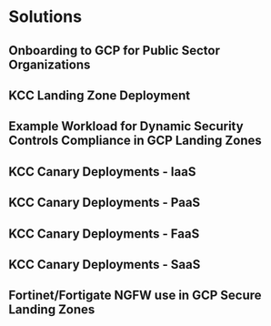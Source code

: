 # Solutions
## Onboarding to GCP for Public Sector Organizations
## KCC Landing Zone Deployment
## Example Workload for Dynamic Security Controls Compliance in GCP Landing Zones
## KCC Canary Deployments - IaaS
## KCC Canary Deployments - PaaS
## KCC Canary Deployments - FaaS
## KCC Canary Deployments - SaaS

## Fortinet/Fortigate NGFW use in GCP Secure Landing Zones
## 

